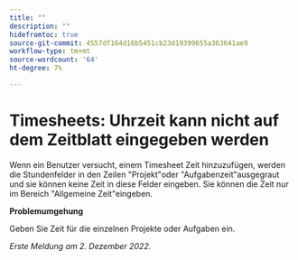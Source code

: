 ```yaml
---
title: ""
description: ""
hidefromtoc: true
source-git-commit: 4557df164d16b5451cb23d19399655a363641ae9
workflow-type: tm+mt
source-wordcount: '64'
ht-degree: 7%

---
```



# Timesheets: Uhrzeit kann nicht auf dem Zeitblatt eingegeben werden

Wenn ein Benutzer versucht, einem Timesheet Zeit hinzuzufügen, werden die Stundenfelder in den Zeilen &quot;Projekt&quot;oder &quot;Aufgabenzeit&quot;ausgegraut und sie können keine Zeit in diese Felder eingeben. Sie können die Zeit nur im Bereich &quot;Allgemeine Zeit&quot;eingeben.

**Problemumgehung**

Geben Sie Zeit für die einzelnen Projekte oder Aufgaben ein.

_Erste Meldung am 2. Dezember 2022._

